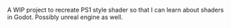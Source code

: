 A WIP project to recreate PS1 style shader so that I can learn about shaders in Godot. Possibly unreal engine as well.
